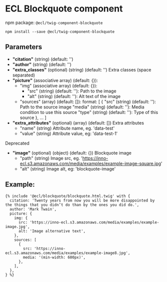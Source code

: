 # ECL Blockquote component

npm package: `@ecl/twig-component-blockquote`

```shell
npm install --save @ecl/twig-component-blockquote
```

## Parameters

- **"citation"** (string) (default: '')
- **"author"** (string) (default: '')
- **"extra_classes"** (optional) (string) (default: '') Extra classes (space separated)
- **"picture"** (associative array) (default: {}):
  - "img" (associative array) (default: {}):
    - "src" (string) (default: ''): Path to the image
    - "alt" (string) (default: ''): Alt text of the image
  - "sources" (array) (default: []): format: [
    {
    "src" (string) (default: ''): Path to the source image
    "media" (string) (default: ''): Media condition to use this source
    "type" (string) (default: ''): Type of this source
    },
    ...
    ]
- **"extra_attributes"** (optional) (array) (default: []) Extra attributes
  - "name" (string) Attribute name, eg. 'data-test'
  - "value" (string) Attribute value, eg: 'data-test-1'

Deprecated

- **"image"** (optional) (object) (default: {}) Blockquote image
  - "path" (string) Image src, eg. 'https://inno-ecl.s3.amazonaws.com/media/examples/example-image-square.jpg'
  - "alt" (string) Image alt, eg: 'blockquote-image'

## Example:

<!-- prettier-ignore -->
```twig
{% include '@ecl/blockquote/blockquote.html.twig' with { 
  citation: 'Twenty years from now you will be more disappointed by the things that you didn’t do than by the ones you did do.', 
  author: 'Mark Twain',
  picture: {
    img: {
      src: 'https://inno-ecl.s3.amazonaws.com/media/examples/example-image.jpg',
      alt: 'Image alternative text',
    },
    sources: [
      {
        src: 'https://inno-ecl.s3.amazonaws.com/media/examples/example-image8.jpg',
        media: '(min-width: 600px)',
      },
    ],
  },
} %}
```

